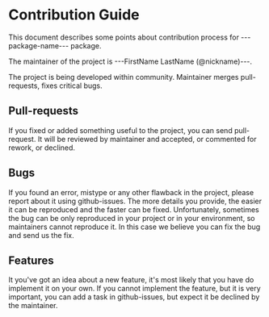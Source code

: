 Contribution Guide
==================

This document describes some points about contribution process for ---package-name--- package.

The maintainer of the project is ---FirstName LastName (@nickname)---.

The project is being developed within community. Maintainer merges pull-requests, fixes critical bugs.

Pull-requests
-------------

If you fixed or added something useful to the project, you can send pull-request. It will be reviewed by maintainer and accepted, or commented for rework, or declined.

Bugs
----

If you found an error, mistype or any other flawback in the project, please report about it using github-issues.
The more details you provide, the easier it can be reproduced and the faster can be fixed.
Unfortunately, sometimes the bug can be only reproduced in your project or in your environment, so maintainers cannot reproduce it. In this case we believe you can fix the bug and send us the fix.

Features
--------

It you've got an idea about a new feature, it's most likely that you have do implement it on your own.
If you cannot implement the feature, but it is very important, you can add a task in github-issues, but expect it be declined by the maintainer.
